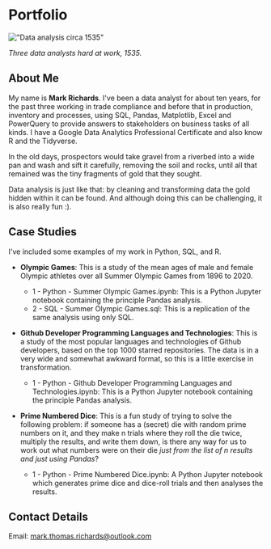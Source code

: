 # Portfolio

!["Data analysis circa 1535"](https://upload.wikimedia.org/wikipedia/commons/8/87/Panning_Gold_in_the_Early_Colonial_Period%2C_1535.jpeg)

_Three data analysts hard at work, 1535._

## About Me

My name is __Mark Richards__. I've been a data analyst for about ten years, for the past three working in trade compliance and before that in production, inventory and processes, using SQL, Pandas, Matplotlib, Excel and PowerQuery to provide answers to stakeholders on business tasks of all kinds. I have a Google Data Analytics Professional Certificate and also know R and the Tidyverse.

In the old days, prospectors would take gravel from a riverbed into a wide pan and wash and sift it carefully, removing the soil and rocks, until all that remained was the tiny fragments of gold that they sought. 

Data analysis is just like that: by cleaning and transforming data the gold hidden within it can be found. And although doing this can be challenging, it is also really fun :). 

## Case Studies

I've included some examples of my work in Python, SQL, and R. 

* __Olympic Games__: This is a study of the mean ages of male and female Olympic athletes over all Summer Olympic Games from 1896 to 2020.
    * 1 - Python - Summer Olympic Games.ipynb: This is a Python Jupyter notebook containing the principle Pandas analysis.
    * 2 - SQL - Summer Olympic Games.sql: This is a replication of the same analysis using only SQL.

* __Github Developer Programming Languages and Technologies__: This is a study of the most popular languages and technologies of Github developers, based on the top 1000 starred repositories. The data is in a very wide and somewhat awkward format, so this is a little exercise in transformation. 
    * 1 - Python - Github Developer Programming Languages and Technologies.ipynb: This is a Python Jupyter notebook containing the principle Pandas analysis.

* __Prime Numbered Dice__: This is a fun study of trying to solve the following problem: if someone has a (secret) die with random prime numbers on it, and they make n trials where they roll the die twice, multiply the results, and write them down, is there any way for us to work out what numbers were on their die _just from the list of n results and just using Pandas_? 
    * 1 - Python - Prime Numbered Dice.ipynb: A Python Jupyter notebook which generates prime dice and dice-roll trials and then analyses the results. 

## Contact Details

Email: mark.thomas.richards@outlook.com 




